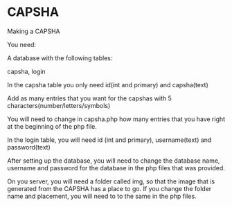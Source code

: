 # CAPSHA
Making a CAPSHA

You need:

A database with the following tables:

capsha,
login

In the capsha table you only need id(int and primary) and capsha(text)

Add as many entries that you want for the capshas with 5 characters(number/letters/symbols)

You will need to change in capsha.php how many entries that you have right at the beginning of the php file.

In the login table, you will need id (int and primary), username(text) and password(text)

After setting up the database, you will need to change the database name, username and password for the database in the php files that was provided. 

On you server, you will need a folder called img, so that the image that is generated from the CAPSHA has a place to go. If you change the folder name and placement, you will need to to the same in the php files.



